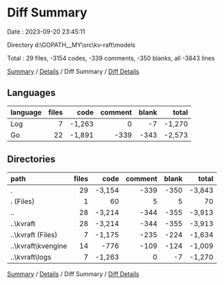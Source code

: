 # Diff Summary

Date : 2023-09-20 23:45:11

Directory d:\\GOPATH__MY\\src\\kv-raft\\models

Total : 29 files,  -3154 codes, -339 comments, -350 blanks, all -3843 lines

[Summary](results.md) / [Details](details.md) / Diff Summary / [Diff Details](diff-details.md)

## Languages
| language | files | code | comment | blank | total |
| :--- | ---: | ---: | ---: | ---: | ---: |
| Log | 7 | -1,263 | 0 | -7 | -1,270 |
| Go | 22 | -1,891 | -339 | -343 | -2,573 |

## Directories
| path | files | code | comment | blank | total |
| :--- | ---: | ---: | ---: | ---: | ---: |
| . | 29 | -3,154 | -339 | -350 | -3,843 |
| . (Files) | 1 | 60 | 5 | 5 | 70 |
| .. | 28 | -3,214 | -344 | -355 | -3,913 |
| ..\\kvraft | 28 | -3,214 | -344 | -355 | -3,913 |
| ..\\kvraft (Files) | 7 | -1,175 | -235 | -224 | -1,634 |
| ..\\kvraft\\kvengine | 14 | -776 | -109 | -124 | -1,009 |
| ..\\kvraft\\logs | 7 | -1,263 | 0 | -7 | -1,270 |

[Summary](results.md) / [Details](details.md) / Diff Summary / [Diff Details](diff-details.md)